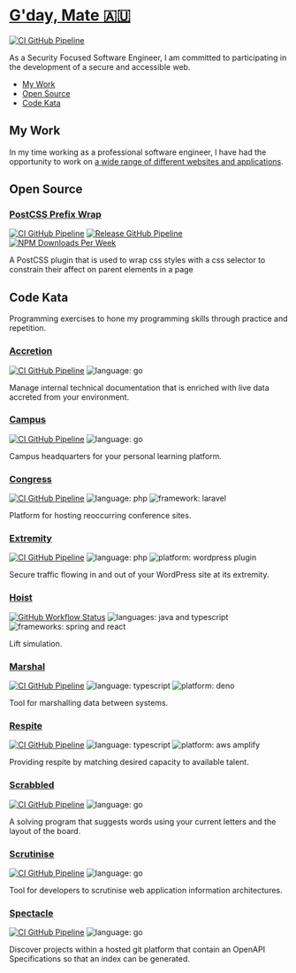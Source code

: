 # [G'day, Mate 🇦🇺](https://en.wikipedia.org/wiki/Australian_English)

[![CI GitHub Pipeline](https://img.shields.io/github/workflow/status/dbtedman/dbtedman/ci?style=for-the-badge&logo=github&label=ci)](https://github.com/dbtedman/dbtedman/actions/workflows/ci.yml)

As a Security Focused Software Engineer, I am committed to participating in the development of a secure and accessible web.

-   [My Work](#my-work)
-   [Open Source](#open-source)
-   [Code Kata](#code-kata)

## My Work

In my time working as a professional software engineer, I have had the opportunity to work on [a wide range of different websites and applications](https://danieltedman.com/my-work/).

## Open Source

### [PostCSS Prefix Wrap](https://danieltedman.com/open-source/postcss-prefixwrap/)

[![CI GitHub Pipeline](https://img.shields.io/github/workflow/status/dbtedman/postcss-prefixwrap/ci?style=for-the-badge&logo=github&label=ci)](https://github.com/dbtedman/postcss-prefixwrap/actions/workflows/ci.yml?query=branch%3Amain)
[![Release GitHub Pipeline](https://img.shields.io/github/workflow/status/dbtedman/postcss-prefixwrap/ci?style=for-the-badge&logo=github&label=release)](https://github.com/dbtedman/postcss-prefixwrap/actions/workflows/release.yml)
[![NPM Downloads Per Week](https://img.shields.io/npm/dw/postcss-prefixwrap?color=blue&logo=npm&style=for-the-badge)](https://www.npmjs.com/package/postcss-prefixwrap)

A PostCSS plugin that is used to wrap css styles with a css selector to constrain their affect on parent elements in a page

## Code Kata

Programming exercises to hone my programming skills through practice and repetition.

### [Accretion](https://github.com/dbtedman/kata-accretion)

[![CI GitHub Pipeline](https://img.shields.io/github/workflow/status/dbtedman/kata-accretion/ci?style=for-the-badge&logo=github&label=ci)](https://github.com/dbtedman/kata-accretion/actions/workflows/ci.yml)
![language: go](https://img.shields.io/badge/language-go-blue.svg?style=for-the-badge&logo=go)

Manage internal technical documentation that is enriched with live data accreted from your environment.

### [Campus](https://github.com/dbtedman/kata-campus)

[![CI GitHub Pipeline](https://img.shields.io/github/workflow/status/dbtedman/kata-campus/ci?style=for-the-badge&logo=github&label=ci)](https://github.com/dbtedman/kata-campus/actions/workflows/ci.yml)
![language: go](<https://img.shields.io/badge/language-go%20(planned)-lightgray.svg?style=for-the-badge&logo=go>)

Campus headquarters for your personal learning platform.

### [Congress](https://github.com/dbtedman/kata-congress)

[![CI GitHub Pipeline](https://img.shields.io/github/workflow/status/dbtedman/kata-congress/ci?style=for-the-badge&logo=github&label=ci)](https://github.com/dbtedman/kata-congress/actions/workflows/ci.yml)
![language: php](https://img.shields.io/badge/language-php-blue.svg?style=for-the-badge&logo=php)
![framework: laravel](https://img.shields.io/badge/framework-laravel-blue.svg?style=for-the-badge&logo=laravel)

Platform for hosting reoccurring conference sites.

### [Extremity](https://github.com/dbtedman/kata-extremity)

[![CI GitHub Pipeline](https://img.shields.io/github/workflow/status/dbtedman/kata-extremity/ci?style=for-the-badge&logo=github&label=ci)](https://github.com/dbtedman/kata-extremity/actions/workflows/ci.yml)
![language: php](https://img.shields.io/badge/language-php-blue.svg?style=for-the-badge&logo=php)
![platform: wordpress plugin](https://img.shields.io/badge/platform-wordpress%20plugin-blue.svg?style=for-the-badge&logo=wordpress)

Secure traffic flowing in and out of your WordPress site at its extremity.

### [Hoist](https://github.com/dbtedman/kata-hoist)

[![GitHub Workflow Status](https://img.shields.io/github/workflow/status/dbtedman/kata-hoist/ci?style=for-the-badge&logo=github&label=ci)](https://github.com/dbtedman/kata-hoist/actions/workflows/cy.yml)
![languages: java and typescript](https://img.shields.io/badge/languages-java%20and%20typescript-blue.svg?style=for-the-badge&logo=java)
![frameworks: spring and react](https://img.shields.io/badge/frameworks-spring%20and%20react-blue.svg?style=for-the-badge&logo=react)

Lift simulation.

### [Marshal](https://github.com/dbtedman/kata-marshal)

[![CI GitHub Pipeline](https://img.shields.io/github/workflow/status/dbtedman/kata-marshal/ci?style=for-the-badge&logo=github&label=ci)](https://github.com/dbtedman/kata-marshal/actions/workflows/ci.yml)
![language: typescript](https://img.shields.io/badge/language-typescript-blue.svg?style=for-the-badge&logo=typescript)
![platform: deno](https://img.shields.io/badge/platform-deno-blue.svg?style=for-the-badge&logo=deno)

Tool for marshalling data between systems.

### [Respite](https://github.com/dbtedman/kata-respite)

[![CI GitHub Pipeline](https://img.shields.io/github/workflow/status/dbtedman/kata-respite/ci?style=for-the-badge&logo=github&label=ci)](https://github.com/dbtedman/kata-respite/actions/workflows/ci.yml)
![language: typescript](<https://img.shields.io/badge/language-typescript%20(planned)-lightgray.svg?style=for-the-badge&logo=typescript>)
![platform: aws amplify](<https://img.shields.io/badge/platform-aws%20amplify%20(planned)-lightgray.svg?style=for-the-badge&logo=amazon-aws>)

Providing respite by matching desired capacity to available talent.

### [Scrabbled](https://github.com/dbtedman/kata-scrabbled)

[![CI GitHub Pipeline](https://img.shields.io/github/workflow/status/dbtedman/kata-scrabbled/ci?style=for-the-badge&logo=github&label=ci)](https://github.com/dbtedman/kata-scrabbled/actions/workflows/ci.yml)
![language: go](https://img.shields.io/badge/language-go-blue.svg?style=for-the-badge&logo=go)

A solving program that suggests words using your current letters and the layout of the board.

### [Scrutinise](https://github.com/dbtedman/kata-scrutinise)

[![CI GitHub Pipeline](https://img.shields.io/github/workflow/status/dbtedman/kata-scrutinize/ci?style=for-the-badge&logo=github&label=ci)](https://github.com/dbtedman/kata-scrutinize/actions/workflows/ci.yml)
![language: go](https://img.shields.io/badge/language-go-blue.svg?style=for-the-badge&logo=go)

Tool for developers to scrutinise web application information architectures.

### [Spectacle](https://github.com/dbtedman/kata-spectacle)

[![CI GitHub Pipeline](https://img.shields.io/github/workflow/status/dbtedman/kata-spectacle/ci?style=for-the-badge&logo=github&label=ci)](https://github.com/dbtedman/kata-spectacle/actions/workflows/ci.yml)
![language: go](https://img.shields.io/badge/language-go-blue.svg?style=for-the-badge&logo=go)

Discover projects within a hosted git platform that contain an OpenAPI Specifications so that an index can be generated.
